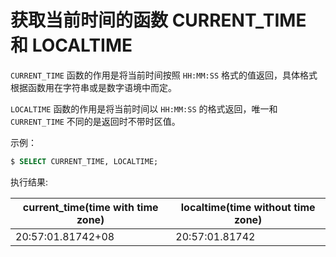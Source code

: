 # 获取当前时间的函数 CURRENT_TIME 和 LOCALTIME

`CURRENT_TIME` 函数的作用是将当前时间按照 `HH:MM:SS` 格式的值返回，具体格式根据函数用在字符串或是数字语境中而定。

`LOCALTIME` 函数的作用是将当前时间以 `HH:MM:SS` 的格式返回，唯一和 `CURRENT_TIME` 不同的是返回时不带时区值。

示例：

```sql
$ SELECT CURRENT_TIME, LOCALTIME;
```

执行结果:

|current_time(time with time zone)|localtime(time without time zone)|
|-----|-----|
|20:57:01.81742+08 | 20:57:01.81742
